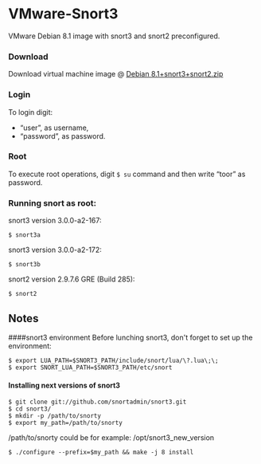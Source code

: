 # VMware-Snort3
VMware Debian 8.1 image with snort3 and snort2 preconfigured.


###  Download 
Download virtual machine image @ [Debian 8.1+snort3+snort2.zip][mega]


### Login
To login digit: 
* “user”, as username, 
* “password”, as password.

### Root
To execute root operations, digit ```$ su``` command and then write “toor” as password.


### Running snort as root:

snort3 version 3.0.0-a2-167: 
```
$ snort3a
```
snort3 version 3.0.0-a2-172:  
 ```
$ snort3b
```
snort2 version 2.9.7.6 GRE (Build 285): 
 ```
$ snort2
```

## Notes

####snort3 environment
Before lunching snort3, don't forget to set up the environment:
 ```
$ export LUA_PATH=$SNORT3_PATH/include/snort/lua/\?.lua\;\;
$ export SNORT_LUA_PATH=$SNORT3_PATH/etc/snort
```

#### Installing next versions of snort3
```
$ git clone git://github.com/snortadmin/snort3.git
$ cd snort3/
$ mkdir -p /path/to/snorty
$ export my_path=/path/to/snorty
``` 
/path/to/snorty could be for example: /opt/snort3_new_version
```
$ ./configure --prefix=$my_path && make -j 8 install
```


[mega]: <https://mega.nz/#!UkwUCKDb!6_6JpTcqrzd0BlRAvPwbBDK6hcrFdlTumaGXFr1aGnA>



